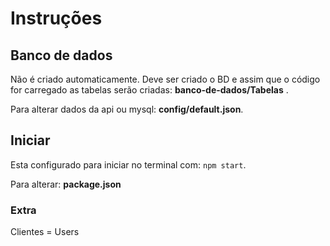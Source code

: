 # Instruções

## Banco de dados

Não é criado automaticamente. Deve ser criado o BD e assim que o código for carregado as tabelas serão criadas: **banco-de-dados/Tabelas** .

Para alterar dados da api ou mysql: **config/default.json**.

## Iniciar

Esta configurado para iniciar no terminal com: `npm start`.

Para alterar: **package.json**

### Extra

Clientes = Users
